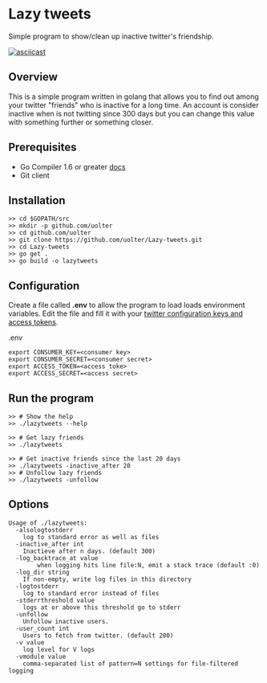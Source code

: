 # Lazy tweets

Simple program to show/clean up inactive twitter's friendship.

[![asciicast](https://asciinema.org/a/edYPz6LT3goQRPVwXyYjdcf7V.png)](https://asciinema.org/a/edYPz6LT3goQRPVwXyYjdcf7V)

## Overview 

This is a simple program written in golang that allows you to find out among your twitter "friends" who is inactive for a long time.
An account is consider inactive when is not twitting since 300 days but you can change this value with something further or something closer.

## Prerequisites

 - Go Compiler 1.6 or greater [docs](https://golang.org/)
 - Git client

## Installation

    >> cd $GOPATH/src
    >> mkdir -p github.com/uolter
    >> cd github.com/uolter
    >> git clone https://github.com/uolter/Lazy-tweets.git
    >> cd Lazy-tweets
    >> go get .
    >> go build -o lazytweets

## Configuration

Create a file called **.env** to allow the program to load  loads environment variables.
Edit the file and fill it with your [twitter configuration keys and access tokens](https://apps.twitter.com/).

.env

    export CONSUMER_KEY=<consumer key>
    export CONSUMER_SECRET=<consumer secret>
    export ACCESS_TOKEN=<access toke>
    export ACCESS_SECRET=<access secret>

## Run the program

    >> # Show the help
    >> ./lazytweets --help
    
    >> # Get lazy friends
    >> ./lazytweets 
    
    >> # Get inactive friends since the last 20 days
    >> ./lazytweets -inactive_after 20
    >> # Unfollow lazy friends
    >> ./lazytweets -unfollow

## Options

	Usage of ./lazytweets:
	  -alsologtostderr
    	log to standard error as well as files
	  -inactive_after int
    	Inactieve after n days. (default 300)
	  -log_backtrace_at value
	    	when logging hits line file:N, emit a stack trace (default :0)
	  -log_dir string
    	If non-empty, write log files in this directory
	  -logtostderr
    	log to standard error instead of files
	  -stderrthreshold value
    	logs at or above this threshold go to stderr
	  -unfollow
    	Unfollow inactive users.
	  -user_count int
    	Users to fetch from twitter. (default 200)
	  -v value
    	log level for V logs
	  -vmodule value
    	comma-separated list of pattern=N settings for file-filtered logging
